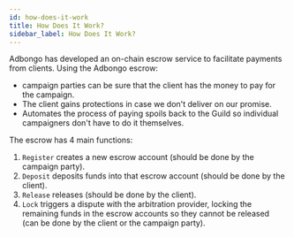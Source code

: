 ```yaml
---
id: how-does-it-work
title: How Does It Work?
sidebar_label: How Does It Work?
---
```


Adbongo has developed an on-chain escrow service to facilitate payments from clients. Using the Adbongo escrow:

-   campaign parties can be sure that the client has the money to pay for the campaign.
-   The client gains protections in case we don't deliver on our promise.
-   Automates the process of paying spoils back to the Guild so individual campaigners don't have to do it themselves.

The escrow has 4 main functions:

1. `Register` creates a new escrow account (should be done by the campaign party).
2. `Deposit` deposits funds into that escrow account (should be done by the client).
3. `Release` releases (should be done by the client).
4. `Lock` triggers a dispute with the arbitration provider, locking the remaining funds in the escrow accounts so they cannot be released (can be done by the client or the campaign party).